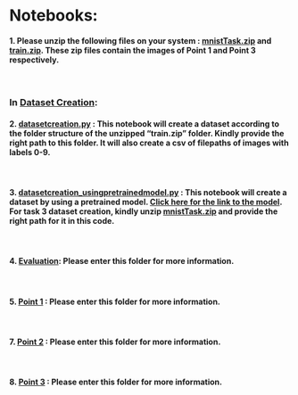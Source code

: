 # Notebooks:

#### 1. Please unzip the following files on your system : [mnistTask.zip](./mnistTask.zip) and [train.zip](./train.zip). These zip files contain the images of Point 1 and Point 3 respectively.

<br>

### In [Dataset Creation](./DatasetCreation):
#### 2. [datasetcreation.py](./DatasetCreation/datasetcreation.py) : This notebook will create a dataset according to the folder structure of the unzipped “train.zip” folder. Kindly provide the right path to this folder. It will also create a csv of filepaths of images with labels 0-9.

<br>

#### 3. [datasetcreation_usingpretrainedmodel.py](./DatasetCreation/datasetcreation_usingpretrainedmodel.py) : This notebook will create a dataset by using a pretrained model. [Click here for the link to the model](https://drive.google.com/file/d/1-pztQxLKFb_ZLc0f9tCDXhKgGURJp-4V/view?usp=sharing). For task 3 dataset creation, kindly unzip [mnistTask.zip](./mnistTask.zip) and provide the right path for it in this code.

<br>

#### 4. [Evaluation](./Evaluation): Please enter this folder for more information.

<br>

#### 5. [Point 1](https://github.com/Saloni1Parekh609/MIDAS/tree/main/Notebooks/Point1) : Please enter this folder for more information.

<br>

#### 7. [Point 2](https://github.com/Saloni1Parekh609/MIDAS/tree/main/Notebooks/Point2) : Please enter this folder for more information.

<br>

#### 8. [Point 3](https://github.com/Saloni1Parekh609/MIDAS/tree/main/Notebooks/Point3) : Please enter this folder for more information.
